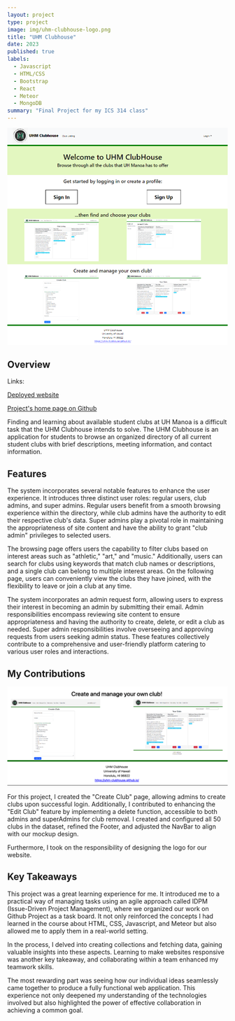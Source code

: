 ```yaml
---
layout: project
type: project
image: img/uhm-clubhouse-logo.png
title: "UHM Clubhouse"
date: 2023
published: true
labels:
  - Javascript
  - HTML/CSS
  - Bootstrap
  - React
  - Meteor
  - MongoDB
summary: "Final Project for my ICS 314 class"
---
```

<p align="center">
<img width="600px" class="rounded pe-4" src="/img/m3-landingpage.png">
  </p>

## Overview

Links:

[Deployed website](https://uhm-clubhouse.xyz/)

[Project's home page on Github](https://uhm-clubhouse.github.io/)


Finding and learning about available student clubs at UH Manoa is a difficult task that the UHM Clubhouse intends to solve. The UHM Clubhouse is an application for students to browse an organized directory of all current student clubs with brief descriptions,
 meeting information, and contact information.

## Features

The system incorporates several notable features to enhance the user experience. It introduces three distinct user roles: regular users, club admins, and super admins. Regular users benefit from a smooth browsing experience within the directory,
while club admins have the authority to edit their respective club's data. Super admins play a pivotal role in maintaining the appropriateness of site content and have the ability to grant "club admin" privileges to selected users.

The browsing page offers users the capability to filter clubs based on interest areas such as "athletic," "art," and "music." Additionally, users can search for clubs using keywords that match club names or descriptions,
and a single club can belong to multiple interest areas. On the following page, users can conveniently view the clubs they have joined, with the flexibility to leave or join a club at any time.

The system incorporates an admin request form, allowing users to express their interest in becoming an admin by submitting their email. Admin responsibilities encompass reviewing site content to ensure appropriateness and having the authority to create,
delete, or edit a club as needed. Super admin responsibilities involve overseeing and approving requests from users seeking admin status. These features collectively contribute to a comprehensive and user-friendly platform catering to various user roles and interactions.


## My Contributions
<p align="center">
<img width="600px" class="rounded pe-4" src="/img/contri.png">
  </p>

For this project, I created the "Create Club" page, allowing admins to create clubs upon successful login. Additionally, I contributed to enhancing the "Edit Club" feature by implementing a delete function,
accessible to both admins and superAdmins for club removal. I created and configured all 50 clubs in the dataset, refined the Footer, and adjusted the NavBar to align with our mockup design.

Furthermore, I took on the responsibility of designing the logo for our website.

## Key Takeaways

This project was a great learning experience for me. It introduced me to a practical way of managing tasks using an agile approach called IDPM (Issue-Driven Project Management), where we organized our work on Github Project as a task board.
It not only reinforced the concepts I had learned in the course about HTML, CSS, Javascript, and Meteor but also allowed me to apply them in a real-world setting.

In the process, I delved into creating collections and fetching data, gaining valuable insights into these aspects. Learning to make websites responsive was another key takeaway, and collaborating within a team enhanced my teamwork skills.

The most rewarding part was seeing how our individual ideas seamlessly came together to produce a fully functional web application. This experience not only deepened my understanding of the technologies involved but also highlighted the power of
effective collaboration in achieving a common goal.


